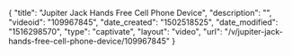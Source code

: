 {
    "title": "Jupiter Jack Hands Free Cell Phone Device",
    "description": "",
    "videoid": "109967845",
    "date_created": "1502518525",
    "date_modified": "1516298570",
    "type": "captivate",
    "layout": "video",
    "url": "\/v\/jupiter-jack-hands-free-cell-phone-device\/109967845"
}